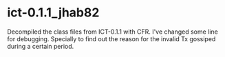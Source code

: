 # ict-0.1.1_jhab82
Decompiled the class files from ICT-0.1.1 with CFR.
I've changed some line for debugging.
Specially to find out the reason for the invalid Tx gossiped during a certain period.
